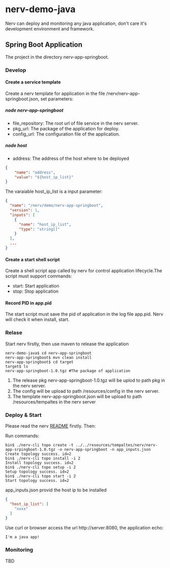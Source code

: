 # nerv-demo-java

Nerv can deploy and monitoring any java application, don't care it's development environment and framework.

## Spring Boot Application

The project in the directory nerv-app-springboot.

### Develop

#### Create a service template

Create a nerv template for application in the file /nerv/nerv-app-springboot.json, set parameters:

##### node nerv-app-springboot

* file_repository: The root url of file service in the nerv server.
* pkg_url: The package of the application for deploy.
* config_url: The configuration file of the application.

##### node host

* address: The address of the host where to be deployed

```json
{
    "name": "address",
    "value": "${host_ip_list}"
}
```

The varaiable host_ip_list is a input parameter:

```json
{
  "name": "/nerv/demo/nerv-app-springboot",
  "version": 1,
  "inputs": [
    {
      "name": "host_ip_list",
      "type": "string[]"
    }
  ],
  ...
}
```

#### Create a start shell script

Create a shell script app called by nerv for control application lifecycle.The script must support commands:

* start: Start application
* stop: Stop application

#### Record PID in app.pid

The start script must save the pid of application in the log file app.pid. Nerv will check it when install, start.

### Relase

Start nerv firstly, then use maven to release the application

```shell
nerv-demo-java$ cd nerv-app-springboot
nerv-app-springboot$ mvn clean install
nerv-app-springboot$ cd target
target$ ls
nerv-app-springboot-1.0.tgz #The package of application
```

1. The release pkg nerv-app-springboot-1.0.tgz will be uplod to path pkg in the nerv server.
1. The config will be upload to path /resources/config in the nerv server.
1. The template nerv-app-springboot.json will be upload to path /resources/tempaltes in the nerv server

### Deploy & Start

Please read the nerv [README](https://github.com/ChaosXu/nerv) firstly. Then:

Run commands:

```shell
bin$ ./nerv-cli topo create -t ../../resources/tempaltes/nerv/nerv-app-srpingboot-1.0.tgz -o nerv-app-springboot -n app_inputs.json
Create topology success. id=2
bin$ ./nerv-cli topo install -i 2
Install topology success. id=2
bin$ ./nerv-cli topo setup -i 2
Setup topology success. id=2
bin$ ./nerv-cli topo start -i 2
Start topology success. id=2
```

app_inputs.json provid the host ip to be installed

```json
{
  "host_ip_list": [
    "xxxx"
  ]
}
```

Use curl or browser access the url http://server:8080, the application echo:

```shell
I'm a java app!
```

### Monitoring

TBD